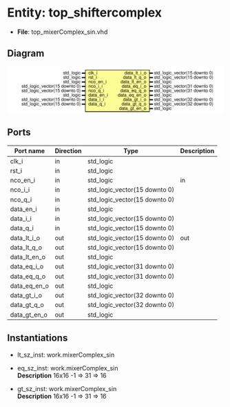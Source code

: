 # Entity: top_shiftercomplex

- **File**: top_mixerComplex_sin.vhd
## Diagram

![Diagram](top_mixerComplex_sin.svg "Diagram")
## Ports

| Port name    | Direction | Type                          | Description |
| ------------ | --------- | ----------------------------- | ----------- |
| clk_i        | in        | std_logic                     |             |
| rst_i        | in        | std_logic                     |             |
| nco_en_i     | in        | std_logic                     | in          |
| nco_i_i      | in        | std_logic_vector(15 downto 0) |             |
| nco_q_i      | in        | std_logic_vector(15 downto 0) |             |
| data_en_i    | in        | std_logic                     |             |
| data_i_i     | in        | std_logic_vector(15 downto 0) |             |
| data_q_i     | in        | std_logic_vector(15 downto 0) |             |
| data_lt_i_o  | out       | std_logic_vector(15 downto 0) | out         |
| data_lt_q_o  | out       | std_logic_vector(15 downto 0) |             |
| data_lt_en_o | out       | std_logic                     |             |
| data_eq_i_o  | out       | std_logic_vector(31 downto 0) |             |
| data_eq_q_o  | out       | std_logic_vector(31 downto 0) |             |
| data_eq_en_o | out       | std_logic                     |             |
| data_gt_i_o  | out       | std_logic_vector(32 downto 0) |             |
| data_gt_q_o  | out       | std_logic_vector(32 downto 0) |             |
| data_gt_en_o | out       | std_logic                     |             |
## Instantiations

- lt_sz_inst: work.mixerComplex_sin
- eq_sz_inst: work.mixerComplex_sin
</br>**Description**
 16x16 -1 => 31 => 16

- gt_sz_inst: work.mixerComplex_sin
</br>**Description**
 16x16 -1 => 31 => 16

